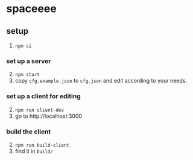 # spaceeee

## setup
1. `npm ci`

### set up a server
2. `npm start`
3. copy `cfg.example.json` to `cfg.json` and edit according to your needs.

### set up a client for editing
2. `npm run client-dev`
3. go to http://localhost:3000

### build the client
2. `npm run build-client`
3. find it in `build/`